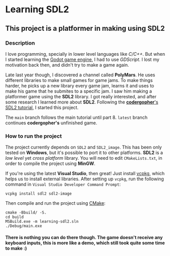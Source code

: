 # Learning SDL2
## This project is a platformer in making using SDL2
### Description
I love programming, specially in lower level languages like *C/C++*. But when I started learning the [Godot game engine](https://godotengine.org),
I had to use *GDScript*. I lost my motivation back then, and didn't try to make a game again.  

Late last year though, I discovered a channel called **PolyMars**. He uses different libraries to make small games for game jams. To make things harder, 
he picks up a new library every game jam, learns it and uses to make his game that he submites to a specific jam. I saw him making a platformer game using 
the **SDL2** library. I got really interested, and after some research I learned more about **SDL2**. Following the [**codergopher**'s SDL2 tutorial](https://www.youtube.com/watch?v=KsG6dJlLBDw&list=PL2RPjWnJduNmXHRYwdtublIPdlqocBoLS),
I started this project.  

The `main` branch follows the main tutorial until part 8. `latest` branch continues **codergopher's** unfinished game.

### How to run the project
The project currently depends on `SDL2` and `SDL2_image`. This has been only tested on **Windows**, but it's possible to port it to other platforms.
**SDL2** is a *low level* yet *cross platform* library. You will need to edit `CMakeLists.txt`, in order to compile the project using **MinGW**.  

If you're using the latest **Visual Studio**, then great! Just install [vcpkg](https://vcpkg.io), which helps us to install external libraries.
After setting up `vcpkg`, run the following command in `Visual Studio Developer Command Prompt`:
```
vcpkg install sdl2 sdl2-image
```

Then compile and run the project using [CMake](https://cmake.org/):
``` 
cmake -Bbuild/ -S.
cd build
MSBuild.exe -m learning-sdl2.sln
./Debug/main.exe
```

#### There is nothing you can do there though. The game doesn't receive any keyboard inputs, this is more like a demo, which still took quite some time to make :)
